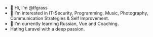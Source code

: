 - 👋 Hi, I’m @tfgrass
- 👀 I’m interested in IT-Security, Programming, Music, Photography, Communication Strategies & Self Improvement.
- 🌱 I’m currently learning Russian, Vue and Coaching.
- Hating Laravel with a deep passion.



<!---
tfgrass/tfgrass is a ✨ special ✨ repository because its `README.md` (this file) appears on your GitHub profile.
You can click the Preview link to take a look at your changes.
--->
